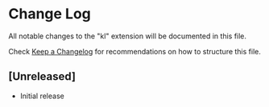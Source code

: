 # Change Log
All notable changes to the "kl" extension will be documented in this file.

Check [Keep a Changelog](http://keepachangelog.com/) for recommendations on how to structure this file.

## [Unreleased]
- Initial release